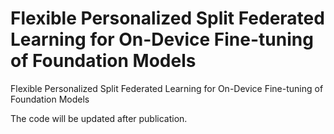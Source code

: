 # Flexible Personalized Split Federated Learning for On-Device Fine-tuning of Foundation Models
Flexible Personalized Split Federated Learning for On-Device Fine-tuning of Foundation Models

The code will be updated after publication.
